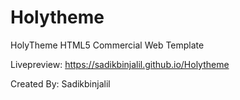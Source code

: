 # Holytheme

HolyTheme HTML5 Commercial Web Template 

Livepreview: https://sadikbinjalil.github.io/Holytheme

Created By: Sadikbinjalil
